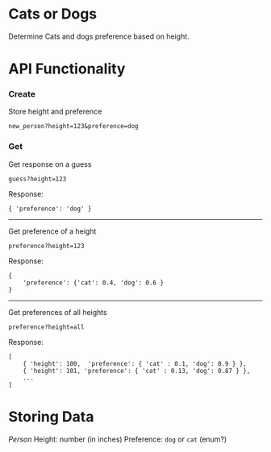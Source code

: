 # Cats or Dogs

Determine Cats and dogs preference based on height.


# API Functionality

### Create

Store height and preference
```
new_person?height=123&preference=dog
```

### Get

Get response on a guess
```
guess?height=123
```

Response:
```
{ 'preference': 'dog' }
```

---

Get preference of a height
```
preference?height=123
```
Response:
```
{
    'preference': {'cat': 0.4, 'dog': 0.6 }
}
```
---

Get preferences of all heights
```
preference?height=all
```
Response:
```
[
    { 'height': 100,  'preference': { 'cat' : 0.1, 'dog': 0.9 } },
    { 'height': 101, 'preference': { 'cat' : 0.13, 'dog': 0.87 } },
    ...
]
```

# Storing Data

*Person*
Height: number (in inches)
Preference: `dog` or `cat` (enum?)



